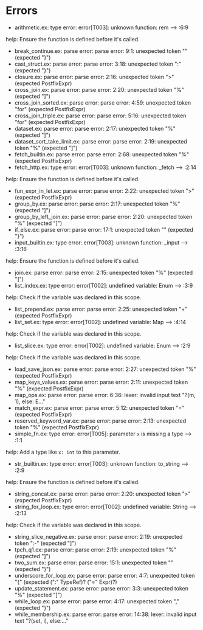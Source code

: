 # Errors

- arithmetic.ex: type error: error[T003]: unknown function: rem
  --> :6:9

help:
  Ensure the function is defined before it's called.
- break_continue.ex: parse error: parse error: 9:1: unexpected token "<EOF>" (expected "}")
- cast_struct.ex: parse error: parse error: 3:18: unexpected token ":" (expected "}")
- closure.ex: parse error: parse error: 2:16: unexpected token ">" (expected PostfixExpr)
- cross_join.ex: parse error: parse error: 2:20: unexpected token "%" (expected "]")
- cross_join_sorted.ex: parse error: parse error: 4:59: unexpected token "for" (expected PostfixExpr)
- cross_join_triple.ex: parse error: parse error: 5:16: unexpected token "for" (expected PostfixExpr)
- dataset.ex: parse error: parse error: 2:17: unexpected token "%" (expected "]")
- dataset_sort_take_limit.ex: parse error: parse error: 2:19: unexpected token "%" (expected "]")
- fetch_builtin.ex: parse error: parse error: 2:68: unexpected token "%" (expected PostfixExpr)
- fetch_http.ex: type error: error[T003]: unknown function: _fetch
  --> :2:14

help:
  Ensure the function is defined before it's called.
- fun_expr_in_let.ex: parse error: parse error: 2:22: unexpected token ">" (expected PostfixExpr)
- group_by.ex: parse error: parse error: 2:17: unexpected token "%" (expected "]")
- group_by_left_join.ex: parse error: parse error: 2:20: unexpected token "%" (expected "]")
- if_else.ex: parse error: parse error: 17:1: unexpected token "<EOF>" (expected "}")
- input_builtin.ex: type error: error[T003]: unknown function: _input
  --> :3:16

help:
  Ensure the function is defined before it's called.
- join.ex: parse error: parse error: 2:15: unexpected token "%" (expected "]")
- list_index.ex: type error: error[T002]: undefined variable: Enum
  --> :3:9

help:
  Check if the variable was declared in this scope.
- list_prepend.ex: parse error: parse error: 2:25: unexpected token "+" (expected PostfixExpr)
- list_set.ex: type error: error[T002]: undefined variable: Map
  --> :4:14

help:
  Check if the variable was declared in this scope.
- list_slice.ex: type error: error[T002]: undefined variable: Enum
  --> :2:9

help:
  Check if the variable was declared in this scope.
- load_save_json.ex: parse error: parse error: 2:27: unexpected token "%" (expected PostfixExpr)
- map_keys_values.ex: parse error: parse error: 2:11: unexpected token "%" (expected PostfixExpr)
- map_ops.ex: parse error: parse error: 6:36: lexer: invalid input text "?(m, 1), else: E..."
- match_expr.ex: parse error: parse error: 5:12: unexpected token "=" (expected PostfixExpr)
- reserved_keyword_var.ex: parse error: parse error: 2:13: unexpected token "%" (expected PostfixExpr)
- simple_fn.ex: type error: error[T005]: parameter `x` is missing a type
  --> :1:1

help:
  Add a type like `x: int` to this parameter.
- str_builtin.ex: type error: error[T003]: unknown function: to_string
  --> :2:9

help:
  Ensure the function is defined before it's called.
- string_concat.ex: parse error: parse error: 2:20: unexpected token ">" (expected PostfixExpr)
- string_for_loop.ex: type error: error[T002]: undefined variable: String
  --> :2:13

help:
  Check if the variable was declared in this scope.
- string_slice_negative.ex: parse error: parse error: 2:19: unexpected token ":-" (expected "]")
- tpch_q1.ex: parse error: parse error: 2:19: unexpected token "%" (expected "]")
- two_sum.ex: parse error: parse error: 15:1: unexpected token "<EOF>" (expected "}")
- underscore_for_loop.ex: parse error: parse error: 4:7: unexpected token "{" (expected <ident> (":" TypeRef)? ("=" Expr)?)
- update_statement.ex: parse error: parse error: 3:3: unexpected token "%" (expected "]")
- while_loop.ex: parse error: parse error: 4:17: unexpected token "," (expected "}")
- while_membership.ex: parse error: parse error: 14:38: lexer: invalid input text "?(set, i), else:..."
